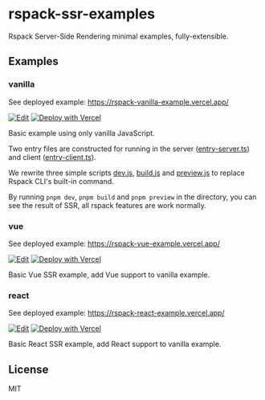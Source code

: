 # rspack-ssr-examples

Rspack Server-Side Rendering minimal examples, fully-extensible.

## Examples

### vanilla

See deployed example: https://rspack-vanilla-example.vercel.app/
<!-- https://codesandbox.io/docs/tutorial/convert-browser-sandbox-cloud#convert-into-a-devbox-via-url -->
[![Edit](https://codesandbox.io/static/img/play-codesandbox.svg)](https://codesandbox.io/s/github/upupming/rspack-ssr-examples/tree/main/packages/vanilla)
[![Deploy with Vercel](https://vercel.com/button)](https://vercel.com/new/clone?repository-url=https%3A%2F%2Fgithub.com%2Fupupming%2Frspack-ssr-examples%2Ftree%2Fmain%2Fpackages%2Fvanilla)

Basic example using only vanilla JavaScript.

Two entry files are constructed for running in the server ([entry-server.ts](./packages/vanilla/src/entry-server.ts)) and client ([entry-client.ts](./packages/vanilla/src/entry-client.ts)).

We rewrite three simple scripts [dev.js](./packages/vanilla/scripts/dev.js), [build.js](./packages/vanilla/scripts/build.js) and [preview.js](./packages/vanilla/scripts/preview.js) to replace Rspack CLI's built-in command.

By running `pnpm dev`, `pnpm build` and `pnpm preview` in the directory, you can see the result of SSR, all rspack features are work normally.

### vue

See deployed example: https://rspack-vue-example.vercel.app/

[![Edit](https://codesandbox.io/static/img/play-codesandbox.svg)](https://codesandbox.io/s/github/upupming/rspack-ssr-examples/tree/main/packages/vue)
[![Deploy with Vercel](https://vercel.com/button)](https://vercel.com/new/clone?repository-url=https%3A%2F%2Fgithub.com%2Fupupming%2Frspack-ssr-examples%2Ftree%2Fmain%2Fpackages%2Fvue)

Basic Vue SSR example, add Vue support to vanilla example.

### react

See deployed example: https://rspack-react-example.vercel.app/

[![Edit](https://codesandbox.io/static/img/play-codesandbox.svg)](https://codesandbox.io/p/sandbox/github/upupming/rspack-ssr-examples/tree/main/packages/react)
[![Deploy with Vercel](https://vercel.com/button)](https://vercel.com/new/clone?repository-url=https%3A%2F%2Fgithub.com%2Fupupming%2Frspack-ssr-examples%2Ftree%2Fmain%2Fpackages%2Freact)

Basic React SSR example, add React support to vanilla example.

## License

MIT
